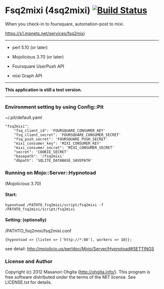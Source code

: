 Fsq2mixi (4sq2mixi) [![Build Status](https://secure.travis-ci.org/mugifly/Fsq2mixi.png?branch=master)](http://travis-ci.org/mugifly/Fsq2mixi)
========

When you check-in to foursquare, automation-post to mixi.

https://s1.mpnets.net/services/fsq2mixi

***

* perl 5.10 (or later)

* Mojolicious 3.70 (or later)

* Foursquare UserPush API

* mixi Graph API

***

__This application is still a test version.__

***

### Environment setting by using Config::Pit

~/.pit/default.yaml

    "fsq2mixi":
        "fsq_client_id": 'FOURSQUARE_CONSUMER_KEY'
        "fsq_client_secret": 'FOURSQUARE_CONSUMER_SECRET'
        "fsq_push_secret": 'FOURSQUARE_PUSH_SECRET'
        "mixi_consumer_key": 'MIXI_CONSUMER_KEY'
        "mixi_consumer_secret": 'MIXI_CONSUMER_SECRET'
        "secret": 'COOKIE_SECRET'
        "basepath": '/fsq2mixi'
        "dbpath": 'SQLITE_DATABASE_SAVEPATH'


### Running on Mojo::Server::Hypnotoad
(Mojolicious 3.70)

#### Start:

    hypnotoad /PATHTO_fsq2mixi/script/fsq2mixi -f /PATHTO_fsq2mixi/script/fsq2mixi

#### Setting: (optionally)

/PATHTO_fsq2mixi/fsq2mixi.conf

    {hypnotoad => {listen => ['http://*:80'], workers => 10}};

see detail: http://mojolicio.us/perldoc/Mojo/Server/Hypnotoad#SETTINGS

### License and Author

 Copyright (c) 2012 Masanori Ohgita (http://ohgita.info/).
 This program is free software distributed under the terms of the MIT license.
 See LICENSE.txt for details.


